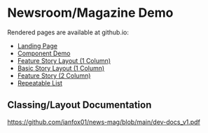 # Newsroom/Magazine Demo

Rendered pages are available at github.io:
* <a href="https://ianfox01.github.io/news-mag/landing.html" target="_blank">Landing Page</a>
* <a href="https://ianfox01.github.io/news-mag/kitchen-sink.html" target="_blank">Component Demo</a>
* <a href="https://ianfox01.github.io/news-mag/mockups/1-col-feature.html" target="_blank">Feature Story Layout (1 Column)</a>
* <a href="https://ianfox01.github.io/news-mag/mockups/1-col-story.html" target="_blank">Basic Story Layout (1 Column)</a>
* <a href="https://ianfox01.github.io/news-mag/mockups/2-col-feature.html" target="_blank">Feature Story (2 Column)</a>
* <a href="https://ianfox01.github.io/news-mag/mockups/repeatable-list-variants.html" target="_blank">Repeatable List</a>

## Classing/Layout Documentation
https://github.com/ianfox01/news-mag/blob/main/dev-docs_v1.pdf
